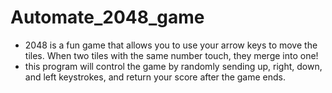 # Automate_2048_game
- 2048 is a fun game that allows you to use your arrow keys to move the tiles. When two tiles with the same number touch, they merge into one!
- this program will control the game by randomly sending up, right, down, and left keystrokes, and return your score after the game ends.

